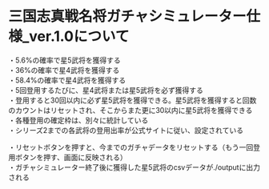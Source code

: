 # 三国志真戦名将ガチャシミュレーター仕様_ver.1.0について

・5.6%の確率で星5武将を獲得する<br> 
・36%の確率で星4武将を獲得する<br>
・58.4%の確率で星4武将を獲得する<br>
・5回登用するたびに、星4武将または星5武将を必ず獲得する<br>
・登用すると30回以内に必ず星5武将を獲得できる。星5武将を獲得すると回数のカウントはリセットされ、そこからまた更に30以内に星5武将を獲得できる<br>
・各種登用の確定枠は、別々に統計している<br>
・シリーズ2までの各武将の登用出率が公式サイトに従い、設定されている<br>

・リセットボタンを押すと、今までのガチャデータをリセットする（もう一回登用ボタンを押す、画面に反映される）<br>
・ガチャシミュレーター終了後に獲得した星5武将のcsvデータが./outputに出力される<br>

